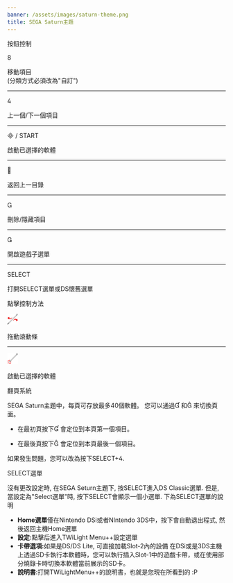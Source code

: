 ```yaml
---
banner: /assets/images/saturn-theme.png
title: SEGA Saturn主題
---
```


<div id="button-controls" class="section-title">按鈕控制</div>
<div class="section-body">
    <div class="button-action-group">
        <p class="button-action button">&#xE079;</p>
        <p class="button-action-text">移動項目<br>(分類方式必須改為"自訂")</p>
    </div>
    <hr>
    <div class="button-action-group">
        <p class="button-action button">&#xE07E;</p>
        <p class="button-action-text">上一個/下一個項目</p>
    </div>
    <hr>
    <div class="button-action-group">
        <p class="button-action"><span class="button">&#xE000; /</span> START</p>
        <p class="button-action-text">啟動已選擇的軟體</p>
    </div>
    <hr>
    <div class="button-action-group">
        <p class="button-action button">&#xE001;</p>
        <p class="button-action-text">返回上一目錄</p>
    </div>
    <hr>
    <div class="button-action-group">
        <p class="button-action button">&#xE002;</p>
        <p class="button-action-text">刪除/隱藏項目</p>
    </div>
    <hr>
    <div class="button-action-group">
        <p class="button-action button">&#xE003;</p>
        <p class="button-action-text">開啟遊戲子選單</p>
    </div>
    <hr>
    <div class="button-action-group">
        <p class="button-action">SELECT</p>
        <p class="button-action-text">打開SELECT選單或DS懷舊選單</p>
    </div>
</div>

<div id="touch-controls" class="section-title">點擊控制方法</div>
<div class="section-body">
    <div class="button-action-group">
        <p class="button-action"><img src="/assets/images/left-right.png"></p>
        <p class="button-action-text">拖動滾動條</p>
    </div>
    <hr>
    <div class="button-action-group">
        <p class="button-action"><img src="/assets/images/tap.png"></p>
        <p class="button-action-text">啟動已選擇的軟體</p>
    </div>
    <!-- <hr>
    <div>
        <p>
            If the Sort Method is set to "Custom", you can drag the icon up to move it.
        </p>
    </div> -->
</div>

<div id="page-system" class="section-title">翻頁系統</div>
<div class="section-body">
    <p>
        SEGA Saturn主題中，每頁可存放最多40個軟體。 您可以通過&#xE004; 和&#xE005; 來切換頁面。
    </p>
    <ul>
        <li><p>在最初頁按下&#xE004; 會定位到本頁第一個項目。</p></li>
        <li><p>在最後頁按下&#xE005; 會定位到本頁最後一個項目。</p></li>
    </ul>
    <p>
        如果發生問題，您可以改為按下SELECT+&#xE07E;.
    </p>
</div>

<div id="select-menu" class="section-title">SELECT選單</div>
<div class="section-body">
    <p>
        沒有更改設定時, 在SEGA Seturn主題下, 按SELECT進入DS Classic選單. 但是, 當設定為"Select選單"時, 按下SELECT會顯示一個小選單. 下為SELECT選單的說明
    </p>
    <ul>
        <li><strong>Home選單</strong>僅在Nintendo DSi或者NIntendo 3DS中，按下會自動退出程式, 然後返回主機Home選單</li>
        <li><strong>設定:</strong>點擊后進入TWiLight Menu++設定選單</li>
        <li><strong>卡帶選項:</strong>如果是DS/DS Lite, 可直接加載Slot-2內的設備 在DSi或是3DS主機上透過SD卡執行本軟體時，您可以執行插入Slot-1中的遊戲卡帶，或在使用部分燒錄卡時切換本軟體當前展示的SD卡。</li>
        <li><strong>說明書</strong>:打開TWiLightMenu++的說明書，也就是您現在所看到的 :P</li>
    </ul>
</div>
